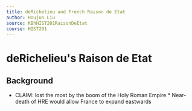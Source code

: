 ```yaml
---
title: deRichelieu and French Raison de Etat
author: Houjun Liu
source: KBhHIST201RaisonDeEtat
course: HIST201
---
```


# deRichelieu's Raison de Etat

## Background
* CLAIM: lost the most by the boom of the Holy Roman Empire
			* Near-death of HRE would allow France to expand eastwards
